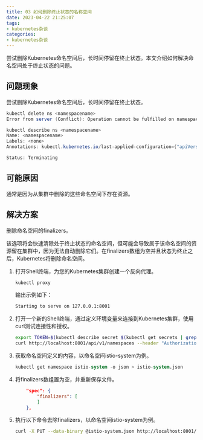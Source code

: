 ```yaml
---
title: 03 如何删除终止状态的名称空间 
date: 2023-04-22 21:25:07
tags:
- kubernetes杂谈
categories:
- kubernetes杂谈
---
```




尝试删除Kubernetes命名空间后，长时间停留在终止状态。本文介绍如何解决命名空间处于终止状态的问题。

## 问题现象

尝试删除Kubernetes命名空间后，长时间停留在终止状态。

```csharp
kubectl delete ns <namespacename>
Error from server (Conflict): Operation cannot be fulfilled on namespaces "<namespacename>": The system is ensuring all content is removed from this namespace. Upon completion, this namespace will automatically be purged by the system. 

kubectl describe ns <namespacename>
Name: <namespacename> 
Labels: <none> 
Annotations: kubectl.kubernetes.io/last-applied-configuration={"apiVersion":"v1","kind":"Namespace","metadata":{"annotations":{},"name":"<namespacename>","namespace":""}} 

Status: Terminating 
```

## 可能原因

通常是因为从集群中删除的这些命名空间下存在资源。

## 解决方案

删除命名空间的finalizers。

该选项将会快速清除处于终止状态的命名空间，但可能会导致属于该命名空间的资源留在集群中，因为无法自动删除它们。在finalizers数组为空并且状态为终止之后，Kubernetes将删除命名空间。

1. 打开Shell终端，为您的Kubernetes集群创建一个反向代理。

   ```bash
   kubectl proxy
   ```

   输出示例如下：

   ```bash
   Starting to serve on 127.0.0.1:8001
   ```

2. 打开一个新的Shell终端，通过定义环境变量来连接到Kubernetes集群，使用curl测试连接性和授权。

   ```bash
   export TOKEN=$(kubectl describe secret $(kubectl get secrets | grep default | cut -f1 -d ' ') | grep -E '^token' | cut -f2 -d':' | tr -d '\t')
   curl http://localhost:8001/api/v1/namespaces --header "Authorization: Bearer $TOKEN" --insecure
   ```

3. 获取命名空间定义的内容，以命名空间istio-system为例。

   ```sql
   kubectl get namespace istio-system -o json > istio-system.json
   ```

4. 将finalizers数组置为空，并重新保存文件。

   ```json
       "spec": {
           "finalizers": [
           ]
       },
   ```

5. 执行以下命令去除finalizers，以命名空间istio-system为例。

   ```bash
   curl -X PUT --data-binary @istio-system.json http://localhost:8001/api/v1/namespaces/istio-system/finalize -H "Content-Type: application/json" --header "Authorization: Bearer $TOKEN" --insecure
   ```